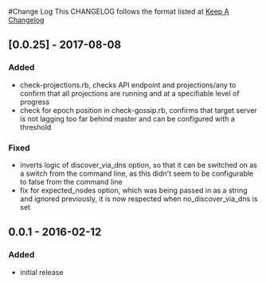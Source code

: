 #Change Log
This CHANGELOG follows the format listed at [Keep A Changelog](http://keepachangelog.com/)

## [0.0.25] - 2017-08-08
### Added
- check-projections.rb, checks API endpoint and projections/any to confirm that all projections are running and at a specifiable level of progress
- check for epoch position in check-gossip.rb, confirms that target server is not lagging too far behind master and can be configured with a threshold
### Fixed
- inverts logic of discover\_via\_dns option, so that it can be switched on as a switch from the command line, as this didn't seem to be configurable to false from the command line
- fix for expected\_nodes option, which was being passed in as a string and ignored previously, it is now respected when no\_discover\_via\_dns is set

## 0.0.1 - 2016-02-12
### Added
- initial release
